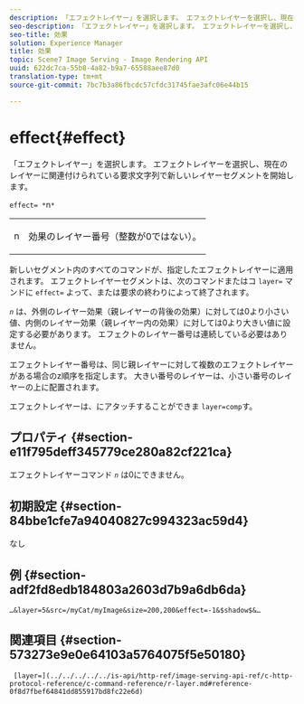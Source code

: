 ```yaml
---
description: 「エフェクトレイヤー」を選択します。 エフェクトレイヤーを選択し、現在のレイヤーに関連付けられている要求文字列で新しいレイヤーセグメントを開始します。
seo-description: 「エフェクトレイヤー」を選択します。 エフェクトレイヤーを選択し、現在のレイヤーに関連付けられている要求文字列で新しいレイヤーセグメントを開始します。
seo-title: 効果
solution: Experience Manager
title: 効果
topic: Scene7 Image Serving - Image Rendering API
uuid: 622dc7ca-55b8-4a82-b9a7-65588aee87d0
translation-type: tm+mt
source-git-commit: 7bc7b3a86fbcdc57cfdc31745fae3afc06e44b15

---
```



# effect{#effect}

「エフェクトレイヤー」を選択します。 エフェクトレイヤーを選択し、現在のレイヤーに関連付けられている要求文字列で新しいレイヤーセグメントを開始します。

`effect= *`n`*`

<table id="simpletable_C48DABF486604D2B9F3CBC1CD01AC76D"> 
 <tr class="strow"> 
  <td class="stentry"> <p><span class="codeph"> <span class="varname"> n</span></span> </p> </td> 
  <td class="stentry"> <p>効果のレイヤー番号（整数が0ではない）。 </p></td> 
 </tr> 
</table>

新しいセグメント内のすべてのコマンドが、指定したエフェクトレイヤーに適用されます。 エフェクトレイヤーセグメントは、次のコマンドまたはコ `layer=` マンドに `effect=` よって、または要求の終わりによって終了されます。

*`n`* は、外側のレイヤー効果（親レイヤーの背後の効果）に対しては0より小さい値、内側のレイヤー効果（親レイヤー内の効果）に対しては0より大きい値に設定する必要があります。 エフェクトのレイヤー番号は連続している必要はありません。

エフェクトレイヤー番号は、同じ親レイヤーに対して複数のエフェクトレイヤーがある場合のz順序を指定します。 大きい番号のレイヤーは、小さい番号のレイヤーの上に配置されます。

エフェクトレイヤーは、にアタッチすることができま `layer=comp`す。

## プロパティ {#section-e11f795deff345779ce280a82cf221ca}

エフェクトレイヤーコマンド *`n`* は0にできません。

## 初期設定 {#section-84bbe1cfe7a94040827c994323ac59d4}

なし

## 例 {#section-adf2fd8edb184803a2603d7b9a6db6da}

`…&layer=5&src=/myCat/myImage&size=200,200&effect=-1&$shadow$&…`

## 関連項目 {#section-573273e9e0e64103a5764075f5e50180}

` [layer=](../../../../../is-api/http-ref/image-serving-api-ref/c-http-protocol-reference/c-command-reference/r-layer.md#reference-0f8d7fbef64841dd855917bd8fc22e6d)`
